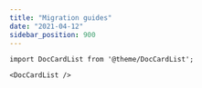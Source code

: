 ```yaml
---
title: "Migration guides"
date: "2021-04-12"
sidebar_position: 900
---
```


```mdx-code-block
import DocCardList from '@theme/DocCardList';

<DocCardList />
```
